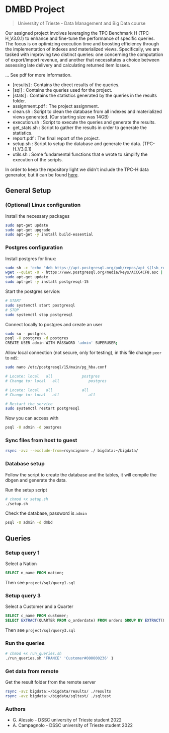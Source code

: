 # DMBD Project 
> University of Trieste - Data Management and Big Data course

Our assigned project involves leveraging the TPC Benchmark H (TPC-H_V3.0.1) to enhance and fine-tune the performance of specific queries. The focus is on optimizing execution time and boosting efficiency through the implementation of indexes and materialized views. Specifically, we are tasked with improving two distinct queries: one concerning the computation of export/import revenue, and another that necessitates a choice between assessing late delivery and calculating returned item losses.

... See pdf for more information.

- [results] : Contains the direct results of the queries.
- [sql] : Contains the queries used for the project.
- [stats] : Contains the statistics generated by the queries in the results folder.
- assignment.pdf : The project assignment.
- clean.sh : Script to clean the database from all indexes and materialized views generated. (Our starting size was 14GB)
- execution.sh : Script to execute the queries and generate the results.
- get_stats.sh : Script to gather the results in order to generate the statistics.
- report.pdf : The final report of the project.
- setup.sh : Script to setup the database and generate the data. (TPC-H_V3.0.1)
- utils.sh : Some fundamental functions that e wrote to simplify the execution of the scripts.

In order to keep the repository light we didn't include the TPC-H data generator, but it can be found [here](http://www.tpc.org/tpc_documents_current_versions/current_specifications.asp).

## General Setup 

### (Optional) Linux configuration

Install the necessary packages
```bash
sudo apt-get update
sudo apt-get upgrade
sudo apt-get -y install build-essential
```

### Postgres configuration

Install postgres for linux:
```bash
sudo sh -c 'echo "deb https://apt.postgresql.org/pub/repos/apt $(lsb_release -cs)-pgdg main" > /etc/apt/sources.list.d/pgdg.list'
wget --quiet -O - https://www.postgresql.org/media/keys/ACCC4CF8.asc | sudo apt-key add -
sudo apt-get update
sudo apt-get -y install postgresql-15
```

Start the postgres service:
```bash
# START
sudo systemctl start postgresql
# STOP
sudo systemctl stop postgresql
```

Connect locally to postgres and create an user
```bash
sudo su - postgres
psql -U postgres -d postgres
CREATE USER admin WITH PASSWORD 'admin' SUPERUSER;
```

Allow local connection (not secure, only for testing), in this file change `peer` to `md5`:
```bash
sudo nano /etc/postgresql/15/main/pg_hba.conf

# Locate: local   all             postgres                                peer
# Change to: local   all             postgres                                md5

# Locate: local   all             all                                     peer
# Change to: local   all             all                                     md5

# Restart the service
sudo systemctl restart postgresql
```

Now you can access with
```bash
psql -U admin -d postgres
```
### Sync files from host to guest
```bash
rsync -avz --exclude-from=rsyncignore ./ bigdata:~/bigdata/
```

### Database setup

Follow the script to create the database and the tables, it will compile the dbgen and generate the data.

Run the setup script
```bash
# chmod +x setup.sh
./setup.sh
```

Check the database, password is `admin`
```bash
psql -U admin -d dmbd
```

## Queries

### Setup query 1

Select a Nation

```sql
SELECT n_name FROM nation;
```

Then see `project/sql/query1.sql`

### Setup query 3

Select a Customer and a Quarter
```sql
SELECT c_name FROM customer;
SELECT EXTRACT(QUARTER FROM o_orderdate) FROM orders GROUP BY EXTRACT(QUARTER FROM o_orderdate);
```

Then see `project/sql/query3.sql`

### Run the queries

```bash
# chmod +x run_queries.sh
./run_queries.sh 'FRANCE' 'Customer#000000236' 1
```

### Get data from remote

Get the result folder from the remote server
```bash
rsync -avz bigdata:~/bigdata/results/ ./results
rsync -avz bigdata:~/bigdata/sqltest/ ./sqltest
```


### Authors
- G. Alessio - DSSC university of Trieste student 2022 
- A. Campagnolo - DSSC university of Trieste student 2022 
